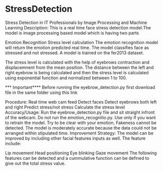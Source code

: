 # StressDetection
Stress Detection in IT Professionals by Image Processing and Machine Learning
Description:
This is a real time face stress detection model.The model is image processing based model which is having two parts

Emotion Recognition
Stress level calculation
The emotion recognition model will return the emotion predicted real time. The model classifies face as stressed and not stressed. A model is trained on the fer2013 dataset.

The stress level is calculated with the help of eyebrows contraction and displacemnent from the mean position. The distance between the left and right eyebrow is being calculated and then the stress level is calculated using exponential function and normalized between 1 to 100.

*** Important**** Before running the eyebrow_detection.py first download file in the same folder using this link

Procedure:
Real time web cam feed
Detect faces
Detect eyebrows both left and right
Predict stress/not stress
Calculate the stress level
Accuracy/Usage:
Run the eyebrow_detection.py file and sit straight infront of the webcam.
Do not run the emotion_recognitio.py. Use only if you want to retrain the model.
Try to be clear with your emotion, Fakeness cannot be detected.
The model is moderately accurate because the data could not be arranged within stipulated time.
Improvement Strategy:
The model can be improved by including other facial features inputs as well. The feature include:

Lip movement
Head positioning
Eye blinking
Gaze movement
The following features can be detected and a cummulative function can be defined to give out the total stress value.
